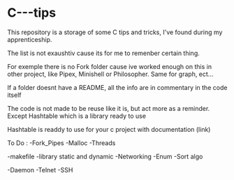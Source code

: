 # C---tips
This repository is a storage of some C tips and tricks,
I've found during my apprenticeship.

The list is not exaushtiv cause its for me to remenber certain thing.

For exemple there is no Fork folder cause ive worked enough on this
in other project, like Pipex, Minishell or Philosopher.
Same for graph, ect...

If a folder doesnt have a README, all the info are in commentary in the code itself

The code is not made to be reuse like it is, but act more as a reminder.
Except Hashtable which is a library ready to use

Hashtable is readdy to use for your c project
with documentation
(link)

To Do :
-Fork_Pipes
-Malloc
-Threads

-makefile
-library static and dynamic
-Networking
-Enum
-Sort algo

-Daemon
-Telnet
-SSH
